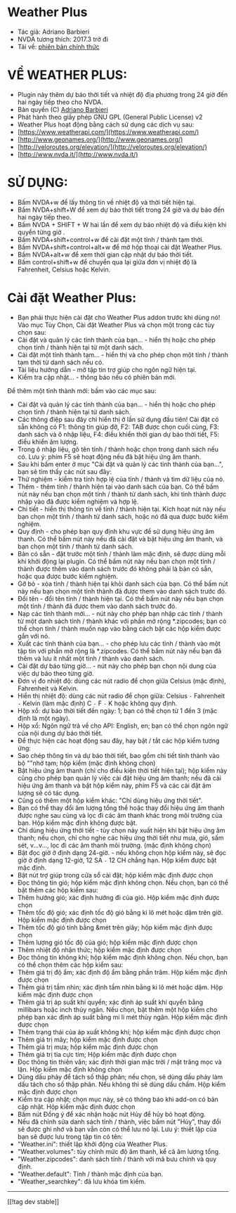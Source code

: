 # Weather Plus #

* Tác giả: Adriano Barbieri
* NVDA tương thích: 2017.3 trở đi
* Tải về: [phiên bản chính thức][1]

# VỀ WEATHER PLUS: #

* Plugin này thêm dự báo thời tiết và nhiệt độ địa phương trong 24 giờ đến
  hai ngày tiếp theo cho NVDA.
* Bản quyền (C) [Adriano Barbieri](mailto:adrianobarb@yahoo.it)
* Phát hành theo giấy phép GNU GPL (General Public License) v2
* Weather Plus hoạt động bằng cách sử dụng các dịch vụ sau:
* [https://www.weatherapi.com/](https://www.weatherapi.com/)
* [http://www.geonames.org/](http://www.geonames.org/)
* [http://veloroutes.org/elevation/](http://veloroutes.org/elevation/)
* [http://www.nvda.it/](http://www.nvda.it/)

# SỬ DỤNG: #

* Bấm NVDA+w để lấy thông tin về nhiệt độ và thời tiết hiện tại.
* Bấm NVDA+shift+W để xem dự báo thời tiết trong 24 giờ và dự báo đến hai
  ngày tiếp theo.
* Bấm NVDA + SHIFT + W hai lần để xem dự báo nhiệt độ và điều kiện khi quyển
  từng giờ .
* Bấm NVDA+shift+control+w để cài đặt một tỉnh / thành tạm thời.
* Bấm NVDA+shift+control+alt+w để mở hộp thoại cài đặt Weather Plus.
* Bấm NVDA+alt+w để xem thời gian cập nhật dự báo thời tiết.
* Bấm control+shift+w để chuyển qua lại giữa đơn vị nhiệt độ là Fahrenheit,
  Celsius hoặc Kelvin.

# Cài đặt Weather Plus: #

* Bạn phải thực hiện cài đặt cho Weather Plus addon trước khi dùng nó! Vào mục Tùy Chọn, Cài đặt Weather Plus và chọn một trong các tùy chọn sau:
 * Cài đặt và quản lý các tỉnh thành của bạn... - hiển thị hoặc cho phép chọn tỉnh / thành hiện tại từ một danh sách.
 * Cài đặt một tỉnh thành tạm... - hiển thị và cho phép chọn một tỉnh / thành tạm thời từ danh sách nếu có.
 * Tài liệu hướng dẫn - mở tập tin trợ giúp cho ngôn ngữ hiện tại.
 * Kiểm tra cập nhật... - thông báo nếu có phiên bản mới.

Để thêm một tỉnh thành mới: bấm vào các mục sau:

* Cài đặt và quản lý các tỉnh thành của bạn... - hiển thị hoặc cho phép chọn
  tỉnh / thành hiện tại từ danh sách.
* Các thông điệp sau đây chỉ hiển thị ở lần sử dụng đầu tiên! Cài đặt có sẵn
  không có F1: thông tin giúp đỡ, F2: TAB được chọn cuối cùng, F3: danh sách
  và ô nhập liệu, F4: điều khiển thời gian dự báo thời tiết, F5: điều khiển
  âm lượng.
* Trong ô nhập liệu, gõ tên tỉnh / thành hoặc chọn trong danh sách nếu
  có. Lưu ý: phím F5 sẽ hoạt động nếu đã bật hiệu ứng âm thanh.
* Sau khi bấm enter ở mục "Cài đặt và quản lý các tỉnh thành của bạn...",
  bạn sẽ tìm thấy các nút sau đây:
* Thử nghiệm - kiểm tra tính hợp lệ của tỉnh / thành và tìm dữ liệu của nó.
* Thêm - thêm tỉnh / thành hiện tại vào danh sách của bạn. Có thể bấm nút
  này nếu bạn chọn một tỉnh / thành từ danh sách, khi tỉnh thành được nhập
  vào đã được kiểm nghiệm và hợp lệ.
* Chi tiết - hiển thị thông tin về tỉnh / thành hiện tại. Kích hoạt nút này
  nếu bạn chọn một tỉnh / thành từ danh sách, hoặc nó đã qua được bước kiểm
  nghiệm.
* Quy định - cho phép bạn quy định khu vực để sử dụng hiệu ứng âm thanh. Có
  thể bấm nút này nếu đã cài đặt và bật hiệu ứng âm thanh, và bạn chọn một
  tỉnh / thành từ danh sách.
* Bản có sẵn - đặt trước một tỉnh / thành làm mặc định, sẽ được dùng mỗi khi
  khởi động lại  plugin. Có thể bấm nút này nếu bạn chọn  một tỉnh / thành
  được thêm vào danh sách trước đó không phải là bản có sẵn, hoặc qua được
  bước kiểm nghiệm.
* Gỡ bỏ - xóa tỉnh / thành hiện tại khỏi danh sách của bạn. Có thể bấm nút
  này nếu bạn chọn một tỉnh thành đã được them vào danh sách trước đó.
* Đổi tên - đổi tên tỉnh / thành hiện tại. Có thể bấm nút này nếu bạn chọn
  một tỉnh / thành đã được them vào danh sách trước đó.
* Nạp các tỉnh thành mới... - nút này cho phép bạn nhập các tỉnh / thành từ
  một danh sách tỉnh / thành khác với phần mở rộng *.zipcodes; bạn có thể
  chọn tỉnh / thành muốn nạp vào bằng cách bật các hộp kiểm được gắn với nó.
* Xuất các tỉnh thành của bạn... - cho phép lưu các tỉnh / thành vào một tập
  tin với phần mở rộng là *.zipcodes. Có thể bấm nút này nếu bạn đã thêm và
  lưu  ít nhất một tỉnh / thành vào danh sách.
* Cài đặt dự báo từng giờ... - nút này cho phép bạn chọn nội dung của việc
  dự báo theo từng giờ.
* Đơn vị đo nhiệt độ: dùng các nút radio để chọn giữa Celsius (mặc định),
  Fahrenheit và Kelvin.
* Hiển thị nhiệt độ: dùng các nút radio để chọn giữa: Celsius `-` Fahrenheit
  `-` Kelvin (làm mặc định) C `-` F `-` K hoặc không quy định.
* Hộp xổ: dự báo thời tiết đến ngày: 1; bạn có thể chọn từ 1 đến 3 (mặc định
  là một ngày).
* Hộp xổ: Ngôn ngữ trả về cho API: English, en; bạn có thể chọn ngôn ngữ của
  nội dung dự báo thời tiết.
* Để thực hiện các hoạt động sau đây, hay bật / tắt các hộp kiểm tương ứng:
* Sao chép thông tin và dự báo thời tiết, bao gồm chi tiết tỉnh thành vào bộ
  ""nhớ tạm; hộp kiểm (mặc định không chọn)
* Bật hiệu ứng âm thanh (chỉ cho điều kiện thời tiết hiện tại); hộp kiểm này
  cũng cho phép bạn quản lý việc cài đặt hiệu ứng âm thanh; nếu đã cài hiệu
  ứng âm thanh và bật hộp kiểm này, phím F5 và các cài đặt âm lượng sẽ có
  tác dụng.
* Cũng có thêm một hộp kiểm khác: "Chỉ dùng hiệu ứng thời tiết".
* Bạn có thể thay đổi âm lượng tổng thể hoặc thay đổi hiệu ứng âm thanh được
  nghe sau cùng và lọc đi các âm thanh khác trong môi trường của bạn. Hộp
  kiểm mặc định không được bật.
* Chỉ dùng hiệu ứng thời tiết - tùy chọn này xuất hiện khi bật hiệu ứng âm
  thanh; nếu chọn, chỉ cho nghe các hiệu ứng thời tiết như mưa, gió, sấm
  sét, v...v..., lọc đi các âm thanh môi trường. (mặc định không chọn)
* Bật đọc giờ ở định dạng 24-giờ. - nếu không chọn hộp kiểm này, sẽ  đọc giờ
  ở định dạng 12-giờ, 12 SA `-` 12 CH chẳng hạn. Hộp kiểm được bật mặc định.
* Bật nút trợ giúp trong cửa sổ cài đặt; hộp kiểm mặc định được chọn
* Đọc thông tin gió; hộp kiểm mặc định không chọn. Nếu chọn, bạn có thể bật
  thêm các hộp kiểm sau:
* Thêm hướng gió; xác định hướng đi của gió. Hộp kiểm mặc định được chọn
* Thêm tốc độ gió; xác định tốc độ gió bằng ki lô mét hoặc dặm trên giờ. Hộp
  kiểm mặc định được chọn
* Thêm tốc độ gió tính bằng &mét trên giây; hộp kiểm mặc định được chọn
* Thêm lượng gió tốc độ của gió; hộp kiểm mặc định được chọn
* Thêm nhiệt độ nhận thức; hộp kiểm mặc định được chọn
* Đọc thông tin không khí; hộp kiểm mặc định không chọn. Nếu chọn, bạn có
  thể chọn thêm các hộp kiểm sau:
* Thêm giá trị độ ẩm; xác định độ ẩm bằng phần trăm. Hộp kiểm mặc định được
  chọn
* Thêm giá trị tầm nhìn; xác định tầm nhìn bằng ki lô mét hoặc dặm. Hộp kiểm
  mặc định được chọn
* Thêm giá trị áp suất khí quyển; xác định áp suất khí quyển bằng millibars
  hoặc inch thủy ngân. Nếu chọn, bật thêm một hộp kiểm cho phép bạn xác định
  áp suất bằng mi li mét thủy ngân. Hộp kiểm mặc định được chọn
* Thêm trạng thái của áp xuất không khí; hộp kiểm mặc định được chọn
* Thêm giá trị mây; hộp kiểm mặc định được chọn
* Thêm giá trị mưa; hộp kiểm mặc định được chọn
* Thêm giá trị tia cực tím; Hộp kiểm mặc định được chọn
* Đọc thông tin thiên văn; xác định thời gian mặc trời / mặt trăng mọc và
  lặn. Hộp kiểm mặc định không chọn
* Dùng dấu phảy để tách số thập phân; nếu chọn, sẽ dùng dấu phảy làm dấu
  tách cho số thập phân. Nếu không thì sẽ dùng dấu chấm. Hộp kiểm mặc định
  được chọn
* Kiểm tra cập nhật; chọn mục này, sẽ có thông báo khi add-on có bản cập
  nhật. Hộp kiểm mặc định được chọn
* Bấm nút Đồng ý để xác nhận hoặc nút Hủy để hủy bỏ hoạt động.
* Nếu đã chỉnh sửa danh sách tỉnh / thành, việc bấm nút "Hủy", thay đổi sẽ
  được ghi nhớ và bạn vẫn còn có thể lưu nó lại. Lưu ý: thiết lập của bạn sẽ
  được lưu trong tập tin có tên:
* "Weather.ini": thiết lập khởi động của Weather Plus.
* "Weather.volumes": tùy chỉnh mức độ âm thanh, kể cả âm lượng tổng.
* "Weather.zipcodes": danh sách tỉnh / thành với mã bưu chính và quy định.
* "Weather.default": Tỉnh / thành mặc định của bạn.
* "Weather_searchkey": đã lưu khóa tìm kiếm.

--------------------------------------------------------------------------------

[[!tag dev stable]]

[1]: https://www.nvaccess.org/addonStore/legacy?file=wetp
